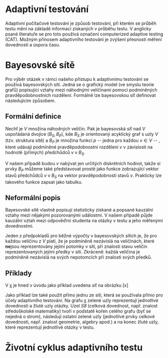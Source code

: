 # Adaptivní testování
Adaptivní počítačové testování je způsob testování, při kterém se průběh testu mění na základě informací získaných v průběhu testu. V anglicky psané literatuře se pro toto používá označení computerized adaptive testing (CAT). Možným přínosem adaptivního testování je zvýšení přesnosti měření dovedností a úspora času.



# Bayesovské sítě

Pro výběr otázek v rámci našeho přístupu k adaptivnímu testování se používá bayesovských sítí. Jedná se o grafický model (ve smyslu teorie grafů) popisující vztahy mezi náhodnými veličinami pomocí podmíněných pravděpodobnostních rozdělení. Formálně lze bayesovskou síť definovat následujícím způsobem.

## Formální definice
Nechť je $V$ množina náhodných veličin. Pak je bayesovská síť nad $V$ uspořádaná dvojice $(B_S,B_P)$, kde $B_S$ je orientovaný acyklický graf s uzly $V$ (tzv. struktura sítě) a $B_P$ je množina funkcí $p$ -- jedna pro každou $v \in V$ -- , které udávají podmíněné pravděpodobnostní rozdělení $v$ v závislosti na hodnotě (přímých) předchůdců $v$ v $B_S$.

V našem případě budou $v$ nabývat jen určitých diskrétních hodnot, takže si prvky $B_P$ můžeme také představovat prostě jako funkce zobrazující vektor stavů předchůdců $v$ v $B_S$ na vektor pravděpodobností stavů $v$. Prakticky lze takového funkce zapsat jako tabulku.

## Neformální popis
Bayesovské sítě vlastně popisují statisticky získané a popsané kauzální vztahy mezi nějakými pozorovanými událostmi. V našem případě půjde kauzální vztah mezi odpověďmi studenta na otázky v testu a jeho měřenými dovednostmi.

Jeden z předpokladů pro běžné výpočty v bayesovských sítích je, že pro každou veličinu z $V$ platí, že je podmíněně nezávislá na veličinách, které **ne**jsou reprezentovány jejími potomky v síti, při znalosti stavu veličin reprezentovaných jejími předky v síti. Zkráceně: každá veličina je podmíněně nezávislá na svých nepotomcích při znalosti svých předků.

## Příklady
V [x](almond_tlustospis) je hned v úvodu jako příklad uvedena síť na obrázku [x] 

Jako příklad lze také použít přímo jednu ze sítí, která se používala přímo pro účely adaptivního testování. Na grafu [x][příklad sítě 2] zelené uzly reprezentují jednotlivé dovednosti a žluté uzly otázky. Uzel *S8* (celková dovednost, např. znalost středoškolské matematiky) tvoří v podstatě kořen celého grafu (byť se nejedná o strom), následují ostatní zelené uzly (jednotlivé prvky celkové dovednosti, např. znalost geometrie, algebry apod.) a na konec žluté uzly, které reprezentují jednotlivé otázky v testu.

# Životní cyklus adaptivního testu





[notace grafů]: https://is.mendelu.cz/eknihovna/opory/zobraz_cast.pl?cast=9295 (Notace pojmů z teorie grafů)
[příklad sítě 2]: complex_BN_plajner16.pdf (Příklad bayesovské sítě pro adaptivní testování z článku Student Skill Models in Adaptive Testing, Plajner & Vomlel)
